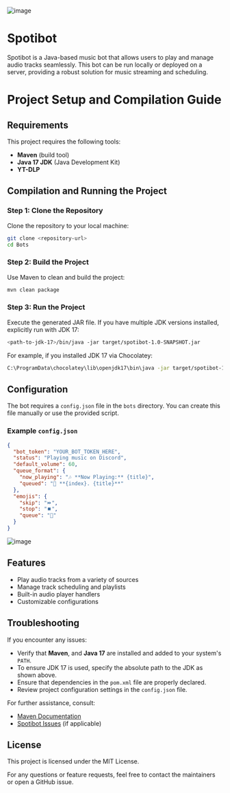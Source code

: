 ![image](https://github.com/user-attachments/assets/9af50704-e1d9-434a-9bcc-84197947c638)

# Spotibot

Spotibot is a Java-based music bot that allows users to play and manage audio tracks seamlessly. This bot can be run locally or deployed on a server, providing a robust solution for music streaming and scheduling.



# Project Setup and Compilation Guide

## Requirements
This project requires the following tools:
- **Maven** (build tool)
- **Java 17 JDK** (Java Development Kit)
- **YT-DLP**



## Compilation and Running the Project

### Step 1: Clone the Repository
Clone the repository to your local machine:
```bash
git clone <repository-url>
cd Bots
```

### Step 2: Build the Project
Use Maven to clean and build the project:
```bash
mvn clean package
```

### Step 3: Run the Project
Execute the generated JAR file. If you have multiple JDK versions installed, explicitly run with JDK 17:
```bash
<path-to-jdk-17>/bin/java -jar target/spotibot-1.0-SNAPSHOT.jar
```

For example, if you installed JDK 17 via Chocolatey:
```bash
C:\ProgramData\chocolatey\lib\openjdk17\bin\java -jar target/spotibot-1.0-SNAPSHOT.jar
```

## Configuration

The bot requires a `config.json` file in the `bots` directory. You can create this file manually or use the provided script.

### Example `config.json`
```json
{
  "bot_token": "YOUR_BOT_TOKEN_HERE",
  "status": "Playing music on Discord",
  "default_volume": 60,
  "queue_format": {
    "now_playing": "🎶 **Now Playing:** {title}",
    "queued": "📍 **{index}. {title}**"
  },
  "emojis": {
    "skip": "⏩",
    "stop": "⏹️",
    "queue": "📝"
  }
}
```

![image](https://github.com/user-attachments/assets/8ac13fd5-6e14-480a-bd65-da4c7a397490)


## Features
- Play audio tracks from a variety of sources
- Manage track scheduling and playlists
- Built-in audio player handlers
- Customizable configurations


## Troubleshooting
If you encounter any issues:
- Verify that **Maven**, and **Java 17** are installed and added to your system's `PATH`.
- To ensure JDK 17 is used, specify the absolute path to the JDK as shown above.
- Ensure that dependencies in the `pom.xml` file are properly declared.
- Review project configuration settings in the `config.json` file.

For further assistance, consult:
- [Maven Documentation](https://maven.apache.org/)
- [Spotibot Issues](https://github.com/your-username/your-repo/issues) (if applicable)


## License
This project is licensed under the MIT License.

For any questions or feature requests, feel free to contact the maintainers or open a GitHub issue.

